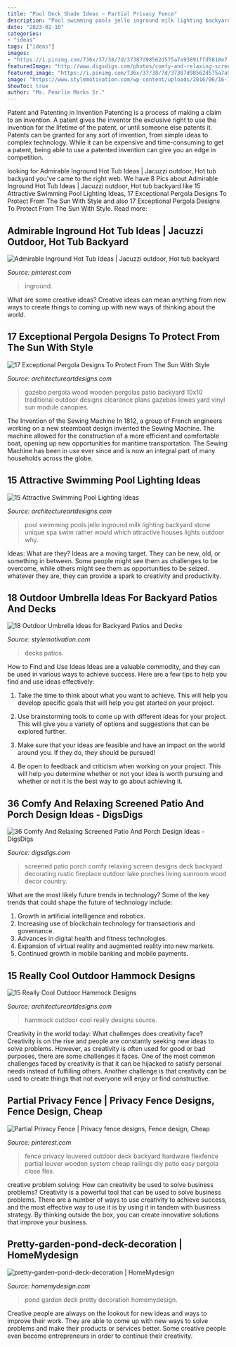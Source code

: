 ```yaml
---
title: "Pool Deck Shade Ideas ~ Partial Privacy Fence"
description: "Pool swimming pools jello inground milk lighting backyard stone unique spa swim rather would which attractive houses lights outdoor why"
date: "2023-02-10"
categories:
- "ideas"
tags: ["ideas"]
images:
- "https://i.pinimg.com/736x/37/38/7d/37387d98562d575a7a93891ffd5818e7.jpg"
featuredImage: "http://www.digsdigs.com/photos/comfy-and-relaxing-screened-patio-design-ideas-13.jpg"
featured_image: "https://i.pinimg.com/736x/37/38/7d/37387d98562d575a7a93891ffd5818e7.jpg"
image: "https://www.stylemotivation.com/wp-content/uploads/2016/06/16-7.jpg"
ShowToc: true
author: "Ms. Pearlie Marks Sr."
---
```



Patent and Patenting in Invention
Patenting is a process of making a claim to an invention. A patent gives the inventor the exclusive right to use the invention for the lifetime of the patent, or until someone else patents it. Patents can be granted for any sort of invention, from simple ideas to complex technology. While it can be expensive and time-consuming to get a patent, being able to use a patented invention can give you an edge in competition.

	

		
looking for Admirable Inground Hot Tub Ideas | Jacuzzi outdoor, Hot tub backyard you've came to the right web. We have 8 Pics about Admirable Inground Hot Tub Ideas | Jacuzzi outdoor, Hot tub backyard like 15 Attractive Swimming Pool Lighting Ideas, 17 Exceptional Pergola Designs To Protect From The Sun With Style and also 17 Exceptional Pergola Designs To Protect From The Sun With Style. Read more:
		
    
## Admirable Inground Hot Tub Ideas | Jacuzzi Outdoor, Hot Tub Backyard

<img loading=lazy src="https://i.pinimg.com/736x/42/c6/b6/42c6b6badce22fee5301c831fa392de9.jpg" onerror="this.onerror=null;this.src='https://tse1.mm.bing.net/th?id=OIP.KYyQODxx5ugh1GctfGIOOAHaJ3&amp;pid=15.1';" alt="Admirable Inground Hot Tub Ideas | Jacuzzi outdoor, Hot tub backyard">

_Source: pinterest.com_

>inground. 

	

What are some creative ideas?
Creative ideas can mean anything from new ways to create things to coming up with new ways of thinking about the world.

    
## 17 Exceptional Pergola Designs To Protect From The Sun With Style

<img loading=lazy src="https://www.architectureartdesigns.com/wp-content/uploads/2017/07/13-14-630x457.jpg" onerror="this.onerror=null;this.src='https://tse1.mm.bing.net/th?id=OIP.NWzSLSKTM6AvXcmo8oF5ZgHaFX&amp;pid=15.1';" alt="17 Exceptional Pergola Designs To Protect From The Sun With Style">

_Source: architectureartdesigns.com_

>gazebo pergola wood wooden pergolas patio backyard 10x10 traditional outdoor designs clearance plans gazebos lowes yard vinyl sun module canopies. 

	

The Invention of the Sewing Machine
In 1812, a group of French engineers working on a new steamboat design invented the Sewing Machine. The machine allowed for the construction of a more efficient and comfortable boat, opening up new opportunities for maritime transportation. The Sewing Machine has been in use ever since and is now an integral part of many households across the globe.

    
## 15 Attractive Swimming Pool Lighting Ideas

<img loading=lazy src="https://www.architectureartdesigns.com/wp-content/uploads/2015/09/11-630x420.jpg" onerror="this.onerror=null;this.src='https://tse2.mm.bing.net/th?id=OIP.3Z6KjQBjKxUGuG8hQ-_k_QHaE8&amp;pid=15.1';" alt="15 Attractive Swimming Pool Lighting Ideas">

_Source: architectureartdesigns.com_

>pool swimming pools jello inground milk lighting backyard stone unique spa swim rather would which attractive houses lights outdoor why. 

	

Ideas: What are they?
Ideas are a moving target. They can be new, old, or something in between. Some people might see them as challenges to be overcome, while others might see them as opportunities to be seized. whatever they are, they can provide a spark to creativity and productivity.

    
## 18 Outdoor Umbrella Ideas For Backyard Patios And Decks

<img loading=lazy src="https://www.stylemotivation.com/wp-content/uploads/2016/06/16-7.jpg" onerror="this.onerror=null;this.src='https://tse4.mm.bing.net/th?id=OIP.PqaWC57HUrUzpEegQfyWfQHaJ4&amp;pid=15.1';" alt="18 Outdoor Umbrella Ideas for Backyard Patios and Decks">

_Source: stylemotivation.com_

>decks patios. 

	

How to Find and Use Ideas
Ideas are a valuable commodity, and they can be used in various ways to achieve success. Here are a few tips to help you find and use ideas effectively:
1. Take the time to think about what you want to achieve. This will help you develop specific goals that will help you get started on your project.

2. Use brainstorming tools to come up with different ideas for your project. This will give you a variety of options and suggestions that can be explored further.

3. Make sure that your ideas are feasible and have an impact on the world around you. If they do, they should be pursued!

4. Be open to feedback and criticism when working on your project. This will help you determine whether or not your idea is worth pursuing and whether or not it is the best way to go about achieving it.

    
## 36 Comfy And Relaxing Screened Patio And Porch Design Ideas - DigsDigs

<img loading=lazy src="http://www.digsdigs.com/photos/comfy-and-relaxing-screened-patio-design-ideas-13.jpg" onerror="this.onerror=null;this.src='https://tse2.mm.bing.net/th?id=OIP.Td3II65TSCj_IlScb6AjQwHaLQ&amp;pid=15.1';" alt="36 Comfy And Relaxing Screened Patio And Porch Design Ideas - DigsDigs">

_Source: digsdigs.com_

>screened patio porch comfy relaxing screen designs deck backyard decorating rustic fireplace outdoor lake porches living sunroom wood decor country. 

	

What are the most likely future trends in technology?
Some of the key trends that could shape the future of technology include: 
1. Growth in artificial intelligence and robotics. 
2. Increasing use of blockchain technology for transactions and governance. 
3. Advances in digital health and fitness technologies. 
4. Expansion of virtual reality and augmented reality into new markets. 
5. Continued growth in mobile banking and mobile payments.

    
## 15 Really Cool Outdoor Hammock Designs

<img loading=lazy src="http://www.architectureartdesigns.com/wp-content/uploads/2015/05/1023-630x920.jpg" onerror="this.onerror=null;this.src='https://tse1.mm.bing.net/th?id=OIP.h2cX5LFLFgQ16FfINSYHmAHaK0&amp;pid=15.1';" alt="15 Really Cool Outdoor Hammock Designs">

_Source: architectureartdesigns.com_

>hammock outdoor cool really designs source. 

	

Creativity in the world today: What challenges does creativity face?
Creativity is on the rise and people are constantly seeking new ideas to solve problems. However, as creativity is often used for good or bad purposes, there are some challenges it faces. One of the most common challenges faced by creativity is that it can be hijacked to satisfy personal needs instead of fulfilling others. Another challenge is that creativity can be used to create things that not everyone will enjoy or find constructive.

    
## Partial Privacy Fence | Privacy Fence Designs, Fence Design, Cheap

<img loading=lazy src="https://i.pinimg.com/736x/37/38/7d/37387d98562d575a7a93891ffd5818e7.jpg" onerror="this.onerror=null;this.src='https://tse1.mm.bing.net/th?id=OIP.Q0JShQMTfrXjacf7295DbAHaJ3&amp;pid=15.1';" alt="Partial Privacy Fence | Privacy fence designs, Fence design, Cheap">

_Source: pinterest.com_

>fence privacy louvered outdoor deck backyard hardware flexfence partial louver wooden system cheap railings diy patio easy pergola close flex. 

	

creative problem solving: How can creativity be used to solve business problems?
Creativity is a powerful tool that can be used to solve business problems. There are a number of ways to use creativity to achieve success, and the most effective way to use it is by using it in tandem with business strategy. By thinking outside the box, you can create innovative solutions that improve your business.

    
## Pretty-garden-pond-deck-decoration | HomeMydesign

<img loading=lazy src="https://homemydesign.com/wp-content/uploads/2015/10/pretty-garden-pond-deck-decoration.jpg" onerror="this.onerror=null;this.src='https://tse2.mm.bing.net/th?id=OIP.pun6I27aw4TH0YszBiNSvgHaLH&amp;pid=15.1';" alt="pretty-garden-pond-deck-decoration | HomeMydesign">

_Source: homemydesign.com_

>pond garden deck pretty decoration homemydesign. 

	

Creative people are always on the lookout for new ideas and ways to improve their work. They are able to come up with new ways to solve problems and make their products or services better. Some creative people even become entrepreneurs in order to continue their creativity.

